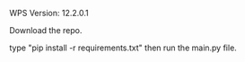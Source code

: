 WPS Version: 12.2.0.1

Download the repo.

type "pip install -r requirements.txt" then run the main.py file.
